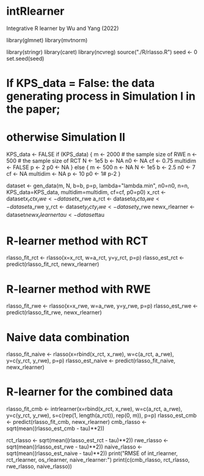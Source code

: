 # intRlearner
Integrative R learner by Wu and Yang (2022)


library(glmnet)
library(mvtnorm)

library(stringr)
library(caret)
library(ncvreg)
source("./R/rlasso.R")
seed <- 0
set.seed(seed)
# If KPS_data = False: the data generating process in Simulation I in the paper;
#   otherwise Simulation II
KPS_data <- FALSE
if (KPS_data) {
  m <- 2000  # the sample size of RWE
  n <- 500  # the sample size of RCT
  N <- 1e5
  b <- NA
  n0 <- NA
  cf <- 0.75
  multidim <- FALSE
  p <- 2
  p0 <- NA
} else {
  m <- 500
  n <- NA
  N <- 1e5
  b <- 2.5
  n0 <- 7
  cf <- NA
  multidim <- NA
  p <- 10
  p0 <- 1# p-2
}

dataset <- gen_data(m, N, b=b, p=p, lambda="lambda.min", n0=n0, n=n, KPS_data=KPS_data, multidim=multidim, cf=cf, p0=p0)
x_rct <- dataset$x_rct
x_rwe <- dataset$x_rwe
a_rct <- dataset$a_rct
a_rwe <- dataset$a_rwe
y_rct <- dataset$y_rct
y_rwe <- dataset$y_rwe
newx_rlearner <- dataset$newx_rlearner
tau <- dataset$tau
# R-learner method with RCT
rlasso_fit_rct <- rlasso(x=x_rct, w=a_rct, y=y_rct, p=p)
rlasso_est_rct <- predict(rlasso_fit_rct, newx_rlearner)
# R-learner method with RWE
rlasso_fit_rwe <- rlasso(x=x_rwe, w=a_rwe, y=y_rwe, p=p)
rlasso_est_rwe <- predict(rlasso_fit_rwe, newx_rlearner)
# Naive data combination
rlasso_fit_naive <- rlasso(x=rbind(x_rct, x_rwe), w=c(a_rct, a_rwe), y=c(y_rct, y_rwe), p=p)
rlasso_est_naive <- predict(rlasso_fit_naive, newx_rlearner)
# R-learner for the combined data
rlasso_fit_cmb <- intrlearner(x=rbind(x_rct, x_rwe), w=c(a_rct, a_rwe),
                              y=c(y_rct, y_rwe), s=c(rep(1, length(a_rct)), rep(0, m)), p=p)
rlasso_est_cmb <- predict(rlasso_fit_cmb, newx_rlearner)
cmb_rlasso <- sqrt(mean((rlasso_est_cmb - tau)**2))

rct_rlasso <- sqrt(mean((rlasso_est_rct - tau)**2))
rwe_rlasso <- sqrt(mean((rlasso_est_rwe - tau)**2))
naive_rlasso <- sqrt(mean((rlasso_est_naive - tau)**2))
print("RMSE of int_rlearner, rct_rlearner, os_rlearner, naive_rlearner:")
print(c(cmb_rlasso, rct_rlasso, rwe_rlasso, naive_rlasso))





